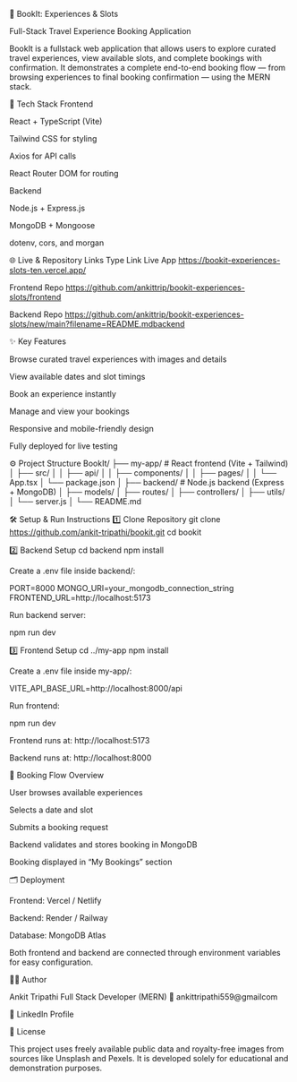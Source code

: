 🧭 BookIt: Experiences & Slots

Full-Stack Travel Experience Booking Application

BookIt is a fullstack web application that allows users to explore curated travel experiences, view available slots, and complete bookings with confirmation. It demonstrates a complete end-to-end booking flow — from browsing experiences to final booking confirmation — using the MERN stack.

🚀 Tech Stack
Frontend

React + TypeScript (Vite)

Tailwind CSS for styling

Axios for API calls

React Router DOM for routing

Backend

Node.js + Express.js

MongoDB + Mongoose

dotenv, cors, and morgan

🌐 Live & Repository Links
Type	Link
Live App	https://bookit-experiences-slots-ten.vercel.app/

Frontend Repo	https://github.com/ankittrip/bookit-experiences-slots/frontend

Backend Repo	https://github.com/ankittrip/bookit-experiences-slots/new/main?filename=README.mdbackend

✨ Key Features

Browse curated travel experiences with images and details

View available dates and slot timings

Book an experience instantly

Manage and view your bookings

Responsive and mobile-friendly design

Fully deployed for live testing

⚙️ Project Structure
BookIt/
├── my-app/                # React frontend (Vite + Tailwind)
│   ├── src/
│   │   ├── api/
│   │   ├── components/
│   │   ├── pages/
│   │   └── App.tsx
│   └── package.json
│
├── backend/               # Node.js backend (Express + MongoDB)
│   ├── models/
│   ├── routes/
│   ├── controllers/
│   ├── utils/
│   └── server.js
│
└── README.md

🛠️ Setup & Run Instructions
1️⃣ Clone Repository
git clone https://github.com/ankit-tripathi/bookit.git
cd bookit

2️⃣ Backend Setup
cd backend
npm install


Create a .env file inside backend/:

PORT=8000
MONGO_URI=your_mongodb_connection_string
FRONTEND_URL=http://localhost:5173

Run backend server:

npm run dev

3️⃣ Frontend Setup
cd ../my-app
npm install


Create a .env file inside my-app/:

VITE_API_BASE_URL=http://localhost:8000/api


Run frontend:

npm run dev


Frontend runs at: http://localhost:5173

Backend runs at: http://localhost:8000

📧 Booking Flow Overview

User browses available experiences

Selects a date and slot

Submits a booking request

Backend validates and stores booking in MongoDB


Booking displayed in “My Bookings” section

🗂️ Deployment

Frontend: Vercel / Netlify

Backend: Render / Railway

Database: MongoDB Atlas

Both frontend and backend are connected through environment variables for easy configuration.

🧑‍💻 Author

Ankit Tripathi
Full Stack Developer (MERN)
📧 ankittripathi559@gmailcom

💼 LinkedIn Profile

📝 License

This project uses freely available public data and royalty-free images from sources like Unsplash and Pexels. It is developed solely for educational and demonstration purposes.
